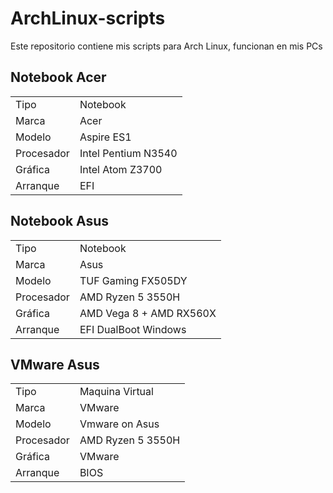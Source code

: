 # ArchLinux-scripts

Este repositorio contiene mis scripts para Arch Linux, funcionan en mis PCs

## Notebook Acer

|||
|-|-|
|Tipo|Notebook|
|Marca|Acer|
|Modelo|Aspire ES1|
|Procesador|Intel Pentium N3540|
|Gráfica|Intel Atom Z3700|
|Arranque|EFI|

## Notebook Asus

|||
|-|-|
|Tipo|Notebook|
|Marca|Asus|
|Modelo|TUF Gaming FX505DY|
|Procesador|AMD Ryzen 5 3550H|
|Gráfica|AMD Vega 8 + AMD RX560X|
|Arranque|EFI DualBoot Windows|

## VMware Asus

|||
|-|-|
|Tipo|Maquina Virtual|
|Marca|VMware|
|Modelo|Vmware on Asus|
|Procesador|AMD Ryzen 5 3550H|
|Gráfica|VMware|
|Arranque|BIOS|
